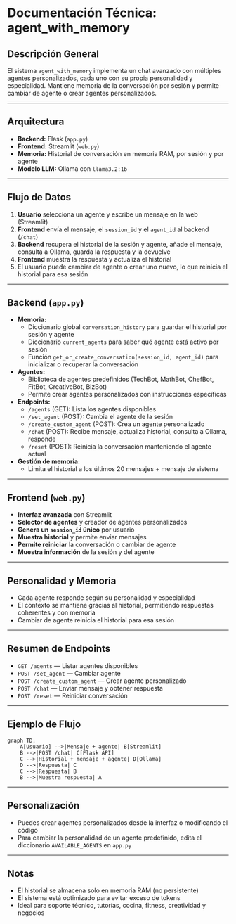 # Documentación Técnica: agent_with_memory

## Descripción General

El sistema `agent_with_memory` implementa un chat avanzado con múltiples agentes personalizados, cada uno con su propia personalidad y especialidad. Mantiene memoria de la conversación por sesión y permite cambiar de agente o crear agentes personalizados.

---

## Arquitectura

- **Backend:** Flask (`app.py`)
- **Frontend:** Streamlit (`web.py`)
- **Memoria:** Historial de conversación en memoria RAM, por sesión y por agente
- **Modelo LLM:** Ollama con `llama3.2:1b`

---

## Flujo de Datos

1. **Usuario** selecciona un agente y escribe un mensaje en la web (Streamlit)
2. **Frontend** envía el mensaje, el `session_id` y el `agent_id` al backend (`/chat`)
3. **Backend** recupera el historial de la sesión y agente, añade el mensaje, consulta a Ollama, guarda la respuesta y la devuelve
4. **Frontend** muestra la respuesta y actualiza el historial
5. El usuario puede cambiar de agente o crear uno nuevo, lo que reinicia el historial para esa sesión

---

## Backend (`app.py`)

- **Memoria:**
  - Diccionario global `conversation_history` para guardar el historial por sesión y agente
  - Diccionario `current_agents` para saber qué agente está activo por sesión
  - Función `get_or_create_conversation(session_id, agent_id)` para inicializar o recuperar la conversación
- **Agentes:**
  - Biblioteca de agentes predefinidos (TechBot, MathBot, ChefBot, FitBot, CreativeBot, BizBot)
  - Permite crear agentes personalizados con instrucciones específicas
- **Endpoints:**
  - `/agents` (GET): Lista los agentes disponibles
  - `/set_agent` (POST): Cambia el agente de la sesión
  - `/create_custom_agent` (POST): Crea un agente personalizado
  - `/chat` (POST): Recibe mensaje, actualiza historial, consulta a Ollama, responde
  - `/reset` (POST): Reinicia la conversación manteniendo el agente actual
- **Gestión de memoria:**
  - Limita el historial a los últimos 20 mensajes + mensaje de sistema

---

## Frontend (`web.py`)

- **Interfaz avanzada** con Streamlit
- **Selector de agentes** y creador de agentes personalizados
- **Genera un `session_id` único** por usuario
- **Muestra historial** y permite enviar mensajes
- **Permite reiniciar** la conversación o cambiar de agente
- **Muestra información** de la sesión y del agente

---

## Personalidad y Memoria

- Cada agente responde según su personalidad y especialidad
- El contexto se mantiene gracias al historial, permitiendo respuestas coherentes y con memoria
- Cambiar de agente reinicia el historial para esa sesión

---

## Resumen de Endpoints

- `GET /agents` — Listar agentes disponibles
- `POST /set_agent` — Cambiar agente
- `POST /create_custom_agent` — Crear agente personalizado
- `POST /chat` — Enviar mensaje y obtener respuesta
- `POST /reset` — Reiniciar conversación

---

## Ejemplo de Flujo

```mermaid
graph TD;
    A[Usuario] -->|Mensaje + agente| B[Streamlit]
    B -->|POST /chat| C[Flask API]
    C -->|Historial + mensaje + agente| D[Ollama]
    D -->|Respuesta| C
    C -->|Respuesta| B
    B -->|Muestra respuesta| A
```

---

## Personalización

- Puedes crear agentes personalizados desde la interfaz o modificando el código
- Para cambiar la personalidad de un agente predefinido, edita el diccionario `AVAILABLE_AGENTS` en `app.py`

---

## Notas

- El historial se almacena solo en memoria RAM (no persistente)
- El sistema está optimizado para evitar exceso de tokens
- Ideal para soporte técnico, tutorías, cocina, fitness, creatividad y negocios
